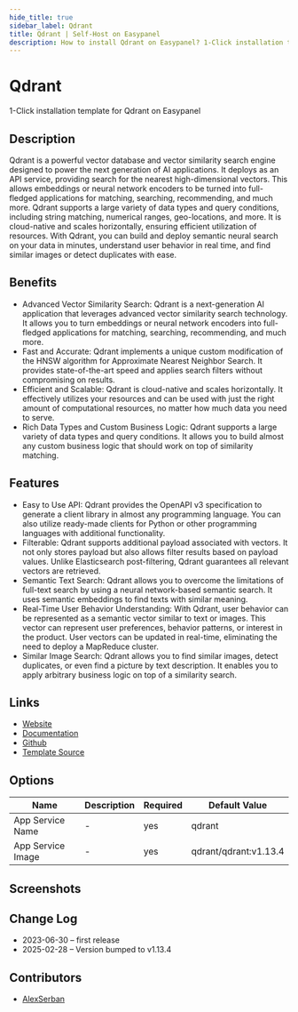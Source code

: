 ```yaml
---
hide_title: true
sidebar_label: Qdrant
title: Qdrant | Self-Host on Easypanel
description: How to install Qdrant on Easypanel? 1-Click installation template for Qdrant on Easypanel
---
```


<!-- generated -->

# Qdrant

1-Click installation template for Qdrant on Easypanel

## Description

Qdrant is a powerful vector database and vector similarity search engine designed to power the next generation of AI applications. It deploys as an API service, providing search for the nearest high-dimensional vectors. This allows embeddings or neural network encoders to be turned into full-fledged applications for matching, searching, recommending, and much more. Qdrant supports a large variety of data types and query conditions, including string matching, numerical ranges, geo-locations, and more. It is cloud-native and scales horizontally, ensuring efficient utilization of resources. With Qdrant, you can build and deploy semantic neural search on your data in minutes, understand user behavior in real time, and find similar images or detect duplicates with ease.

## Benefits

- Advanced Vector Similarity Search: Qdrant is a next-generation AI application that leverages advanced vector similarity search technology. It allows you to turn embeddings or neural network encoders into full-fledged applications for matching, searching, recommending, and much more.
- Fast and Accurate: Qdrant implements a unique custom modification of the HNSW algorithm for Approximate Nearest Neighbor Search. It provides state-of-the-art speed and applies search filters without compromising on results.
- Efficient and Scalable: Qdrant is cloud-native and scales horizontally. It effectively utilizes your resources and can be used with just the right amount of computational resources, no matter how much data you need to serve.
- Rich Data Types and Custom Business Logic: Qdrant supports a large variety of data types and query conditions. It allows you to build almost any custom business logic that should work on top of similarity matching.

## Features

- Easy to Use API: Qdrant provides the OpenAPI v3 specification to generate a client library in almost any programming language. You can also utilize ready-made clients for Python or other programming languages with additional functionality.
- Filterable: Qdrant supports additional payload associated with vectors. It not only stores payload but also allows filter results based on payload values. Unlike Elasticsearch post-filtering, Qdrant guarantees all relevant vectors are retrieved.
- Semantic Text Search: Qdrant allows you to overcome the limitations of full-text search by using a neural network-based semantic search. It uses semantic embeddings to find texts with similar meaning.
- Real-Time User Behavior Understanding: With Qdrant, user behavior can be represented as a semantic vector similar to text or images. This vector can represent user preferences, behavior patterns, or interest in the product. User vectors can be updated in real-time, eliminating the need to deploy a MapReduce cluster.
- Similar Image Search: Qdrant allows you to find similar images, detect duplicates, or even find a picture by text description. It enables you to apply arbitrary business logic on top of a similarity search.

## Links

- [Website](https://qdrant.tech/)
- [Documentation](https://qdrant.tech/documentation/)
- [Github](https://github.com/qdrant/qdrant)
- [Template Source](https://github.com/easypanel-io/templates/tree/main/templates/qdrant)

## Options

Name | Description | Required | Default Value
-|-|-|-
App Service Name | - | yes | qdrant
App Service Image | - | yes | qdrant/qdrant:v1.13.4

## Screenshots


## Change Log

- 2023-06-30 – first release
- 2025-02-28 – Version bumped to v1.13.4

## Contributors

- [AlexSerban](https://github.com/serban-alexandru)
